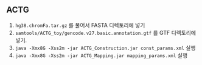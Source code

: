 ## ACTG

1. `hg38.chromFa.tar.gz` 를 풀어서 FASTA 디렉토리에 넣기
2. `samtools/ACTG_toy/gencode.v27.basic.annotation.gtf` 를 GTF 디렉토리에 넣기.
3. `java -Xmx8G -Xss2m -jar ACTG_Construction.jar const_params.xml` 실행
4. `java -Xmx8G -Xss2m -jar ACTG_Mapping.jar mapping_params.xml` 실행
